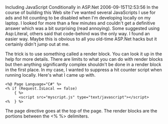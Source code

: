 Including JavaScript Conditionally in ASP.Net
2006-09-15T12:53:56
In the course of building this Web site I've wanted several JavaScripts I use for ads and hit counting to be disabled when I'm developing locally on my laptop. I looked for more than a few minutes and couldn't get a definitive answer which was a bit surprising (read annoying). Some suggested using Asp:Literal, others said that code-behind was the only way. I found an easier way. Maybe this is obvious to all you old-time ASP.Net hacks but it certainly didn't jump out at me.

The trick is to use something called a render block. You can look it up in the help for more details. There are limits to what you can do with render blocks but then anything significantly complex shouldn't be done in a render block in the first place. In my case, I wanted to suppress a hit counter script when running locally. Here's what I came up with.
    
    <%@ Page Language="C#" %>  
    <% if (Request.IsLocal == false)  
        { %>  
          <script src="myscript.js" type="text/javascript"></script>  
    <%  } %>

The page directive goes at the top of the page. The render blocks are the portions between the <% %> delimiters.
